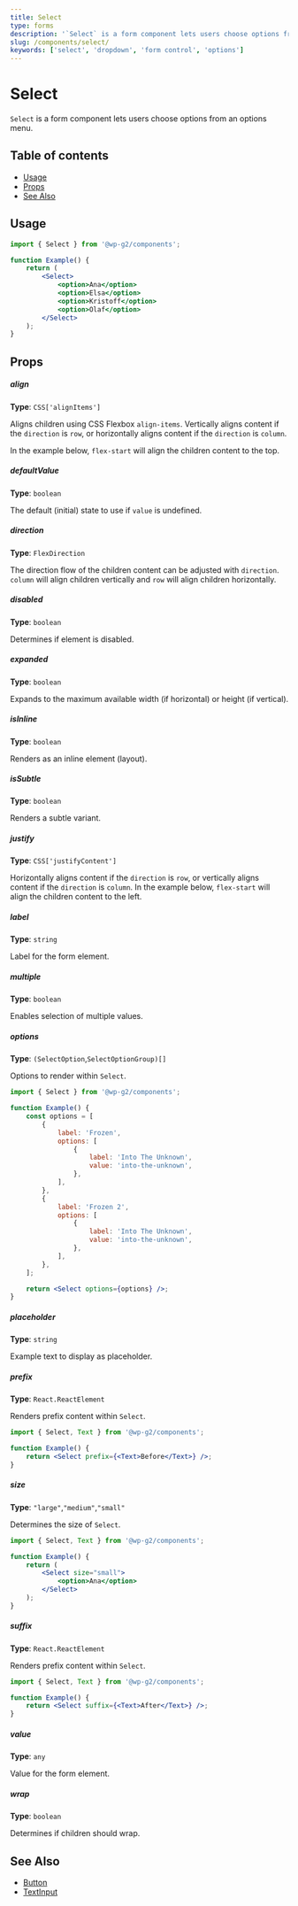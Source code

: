 ```yaml
---
title: Select
type: forms
description: '`Select` is a form component lets users choose options from an options menu.'
slug: /components/select/
keywords: ['select', 'dropdown', 'form control', 'options']
---
```


# Select

`Select` is a form component lets users choose options from an options menu.

## Table of contents

<!-- START doctoc generated TOC please keep comment here to allow auto update -->
<!-- DON'T EDIT THIS SECTION, INSTEAD RE-RUN doctoc TO UPDATE -->

-   [Usage](#usage)
-   [Props](#props)
-   [See Also](#see-also)

<!-- END doctoc generated TOC please keep comment here to allow auto update -->

<!-- Automatically Generated. DO NOT EDIT THIS FILE. -->
<!-- Instead, edit packages/website/src/docs/components/forms/select.mdx -->

<!-- props -->

<!-- Automatically Generated -->

## Usage

```jsx live
import { Select } from '@wp-g2/components';

function Example() {
	return (
		<Select>
			<option>Ana</option>
			<option>Elsa</option>
			<option>Kristoff</option>
			<option>Olaf</option>
		</Select>
	);
}
```

## Props

##### align

**Type**: `CSS['alignItems']`

Aligns children using CSS Flexbox `align-items`. Vertically aligns content if the `direction` is `row`, or horizontally aligns content if the `direction` is `column`.

In the example below, `flex-start` will align the children content to the top.

##### defaultValue

**Type**: `boolean`

The default (initial) state to use if `value` is undefined.

##### direction

**Type**: `FlexDirection`

The direction flow of the children content can be adjusted with `direction`. `column` will align children vertically and `row` will align children horizontally.

##### disabled

**Type**: `boolean`

Determines if element is disabled.

##### expanded

**Type**: `boolean`

Expands to the maximum available width (if horizontal) or height (if vertical).

##### isInline

**Type**: `boolean`

Renders as an inline element (layout).

##### isSubtle

**Type**: `boolean`

Renders a subtle variant.

##### justify

**Type**: `CSS['justifyContent']`

Horizontally aligns content if the `direction` is `row`, or vertically aligns content if the `direction` is `column`.
In the example below, `flex-start` will align the children content to the left.

##### label

**Type**: `string`

Label for the form element.

##### multiple

**Type**: `boolean`

Enables selection of multiple values.

##### options

**Type**: `(SelectOption`,`SelectOptionGroup)[]`

Options to render within `Select`.

```jsx live
import { Select } from '@wp-g2/components';

function Example() {
	const options = [
		{
			label: 'Frozen',
			options: [
				{
					label: 'Into The Unknown',
					value: 'into-the-unknown',
				},
			],
		},
		{
			label: 'Frozen 2',
			options: [
				{
					label: 'Into The Unknown',
					value: 'into-the-unknown',
				},
			],
		},
	];

	return <Select options={options} />;
}
```

##### placeholder

**Type**: `string`

Example text to display as placeholder.

##### prefix

**Type**: `React.ReactElement`

Renders prefix content within `Select`.

```jsx live
import { Select, Text } from '@wp-g2/components';

function Example() {
	return <Select prefix={<Text>Before</Text>} />;
}
```

##### size

**Type**: `"large"`,`"medium"`,`"small"`

Determines the size of `Select`.

```jsx live
import { Select, Text } from '@wp-g2/components';

function Example() {
	return (
		<Select size="small">
			<option>Ana</option>
		</Select>
	);
}
```

##### suffix

**Type**: `React.ReactElement`

Renders prefix content within `Select`.

```jsx live
import { Select, Text } from '@wp-g2/components';

function Example() {
	return <Select suffix={<Text>After</Text>} />;
}
```

##### value

**Type**: `any`

Value for the form element.

##### wrap

**Type**: `boolean`

Determines if children should wrap.

<!-- /Automatically Generated -->
<!-- /props -->

## See Also

-   [Button](../button/)
-   [TextInput](../textinput/)

